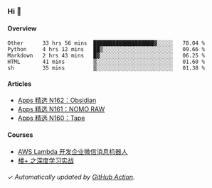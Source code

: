 ### Hi 👋

#### Overview

<!--START_SECTION:waka-->
```text
Other      33 hrs 56 mins  ███████████████████▓░░░░░   78.04 % 
Python     4 hrs 12 mins   ██▒░░░░░░░░░░░░░░░░░░░░░░   09.66 % 
Markdown   2 hrs 43 mins   █▓░░░░░░░░░░░░░░░░░░░░░░░   06.25 % 
HTML       41 mins         ▒░░░░░░░░░░░░░░░░░░░░░░░░   01.60 % 
sh         35 mins         ▒░░░░░░░░░░░░░░░░░░░░░░░░   01.38 % 
```
<!--END_SECTION:waka-->

#### Articles

<!-- BLOG:START -->
- [Apps 精选 N162：Obsidian](https://huhuhang.com/post/product-hunt/product-hunt-n162)
- [Apps 精选 N161：NOMO RAW](https://huhuhang.com/post/product-hunt/product-hunt-n161)
- [Apps 精选 N160：Tape](https://huhuhang.com/post/product-hunt/product-hunt-n160)
<!-- BLOG:END -->

#### Courses

<!-- SYL:START -->
- [AWS Lambda 开发企业微信消息机器人](https://lanqiao.cn/courses/2868)
- [楼+ 之深度学习实战](https://lanqiao.cn/courses/2617)
<!-- SYL:END -->

###### ✓ Automatically updated by [GitHub Action](https://github.com/huhuhang/huhuhang/actions).
